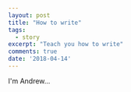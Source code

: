 ```yaml
---
layout: post
title: "How to write"
tags:
  - story
excerpt: "Teach you how to write"
comments: true
date: '2018-04-14'
---
```

I'm Andrew...
